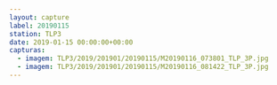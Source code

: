 ```yaml
---
layout: capture
label: 20190115
station: TLP3
date: 2019-01-15 00:00:00+00:00
capturas:
  - imagem: TLP3/2019/201901/20190115/M20190116_073801_TLP_3P.jpg
  - imagem: TLP3/2019/201901/20190115/M20190116_081422_TLP_3P.jpg
---
```

